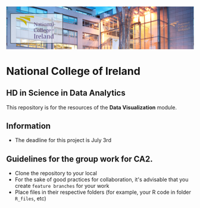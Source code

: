![NCIbanner](/images/NCI_banner.jpg)

# National College of Ireland
## HD in Science in Data Analytics


This repository is for the resources of the **Data Visualization** module.

## Information

- The deadline for this project is July 3rd



## Guidelines for the group work for CA2.

- Clone the repository to your local
- For the sake of good practices for collaboration, it's advisable that you create `feature branches` for your work
- Place files in their respective folders (for example, your R code in folder `R_files`, etc)

